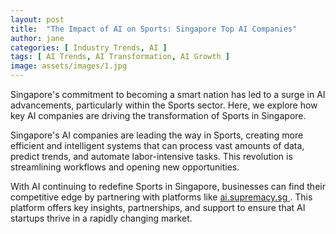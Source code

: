 ```yaml
---
layout: post
title:  "The Impact of AI on Sports: Singapore Top AI Companies"
author: jane
categories: [ Industry Trends, AI ]
tags: [ AI Trends, AI Transformation, AI Growth ]
image: assets/images/1.jpg
---
```


Singapore's commitment to becoming a smart nation has led to a surge in AI advancements, particularly within the Sports sector. Here, we explore how key AI companies are driving the transformation of Sports in Singapore.

Singapore's AI companies are leading the way in Sports, creating more efficient and intelligent systems that can process vast amounts of data, predict trends, and automate labor-intensive tasks. This revolution is streamlining workflows and opening new opportunities.

With AI continuing to redefine Sports in Singapore, businesses can find their competitive edge by partnering with platforms like <a href="https://ai.supremacy.sg" target="_blank"> ai.supremacy.sg </a>. This platform offers key insights, partnerships, and support to ensure that AI startups thrive in a rapidly changing market.
